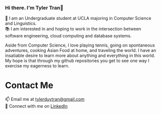 ### Hi there. I'm Tyler Tran👋

<!--
**tylerdtran/tylerdtran** is a ✨ _special_ ✨ repository because its `README.md` (this file) appears on your GitHub profile.

Here are some ideas to get you started:

- 🔭 I’m currently working on ...
- 🌱 I’m currently learning ...
- 👯 I’m looking to collaborate on ...
- 🤔 I’m looking for help with ...
- 💬 Ask me about ...
- 📫 How to reach me: ...
- 😄 Pronouns: ...
- ⚡ Fun fact: ...
-->
🌱 I am an Undergraduate student at UCLA majoring in Computer Science and Linguistics. 
<br /> 
📚 I am interested in and hoping to work in the intersection between software engineering, cloud computing and database systems.

Aside from Computer Science, I love playing tennis, going on spontaneous adventures, cooking Asian Food at home, and traveling the world. 
I have an insatiable desire to learn more about anything and everything in this world. My hope is that through my github repositories you get 
to see one way I exercise my eagerness to learn. 

# Contact Me
📫 Email me at tylerduytran@gmail.com
<br /> 
🤝 Connect with me on <a href="https://www.linkedin.com/in/tylerdtran/">LinkedIn</a>
